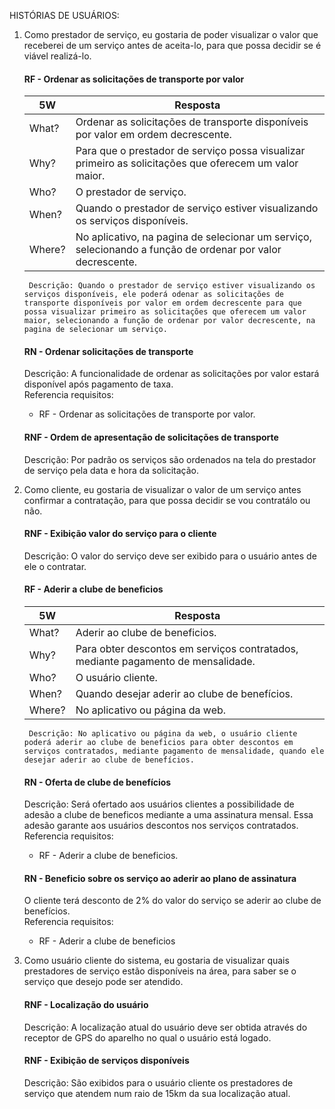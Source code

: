 HISTÓRIAS DE USUÁRIOS:
1. Como prestador de serviço, eu gostaria de poder visualizar o valor que receberei de um serviço antes de aceita-lo, para que possa decidir se é viável realizá-lo.<br>

    #### RF - Ordenar as solicitações de transporte por valor
    | **5W** | **Resposta**                                        |
    | ------ | --------------------------------------------------- |
    | What?  | Ordenar as solicitações de transporte disponíveis por valor em ordem decrescente.|
    | Why?   | Para que o prestador de serviço possa visualizar primeiro as solicitações que oferecem um valor maior.|
    | Who?   | O prestador de serviço.|
    | When?  | Quando o prestador de serviço estiver visualizando os serviços disponíveis. |
    | Where? | No aplicativo, na pagina de selecionar um serviço, selecionando a função de ordenar por valor decrescente. |
        Descrição: Quando o prestador de serviço estiver visualizando os serviços disponíveis, ele poderá odenar as solicitações de transporte disponíveis por valor em ordem decrescente para que possa visualizar primeiro as solicitações que oferecem um valor maior, selecionando a função de ordenar por valor decrescente, na pagina de selecionar um serviço.

    #### RN - Ordenar solicitações de transporte
    Descrição: A funcionalidade de ordenar as solicitações por valor estará disponível após pagamento de taxa.<br>
    Referencia requisitos:
    - RF - Ordenar as solicitações de transporte por valor.

    #### RNF - Ordem de apresentação de solicitações de transporte
    Descrição: Por padrão os serviços são ordenados na tela do prestador de serviço pela data e hora da solicitação.

2. Como cliente, eu gostaria de visualizar o valor de um serviço antes confirmar a contratação, para que possa decidir se vou contratálo ou não.<br>
    #### RNF - Exibição valor do serviço para o cliente
    Descrição: O valor do serviço deve ser exibido para o usuário antes de ele o contratar.

    #### RF - Aderir a clube de beneficios
    | **5W** | **Resposta**                                        |
    | ------ | --------------------------------------------------- |
    | What?  | Aderir ao clube de beneficios.|
    | Why?   | Para obter descontos em serviços contratados, mediante pagamento de mensalidade.|
    | Who?   | O usuário cliente.|
    | When?  | Quando desejar aderir ao clube de benefícios. |
    | Where? | No aplicativo ou página da web. |
        Descrição: No aplicativo ou página da web, o usuário cliente poderá aderir ao clube de beneficios para obter descontos em serviços contratados, mediante pagamento de mensalidade, quando ele desejar aderir ao clube de benefícios.

    #### RN - Oferta de clube de benefícios
    Descrição: Será ofertado aos usuários clientes a possibilidade de adesão a clube de beneficos mediante a uma assinatura mensal. Essa adesão garante aos usuários descontos nos serviços contratados.<br>
    Referencia requisitos:
    - RF - Aderir a clube de beneficios.

    #### RN - Beneficio sobre os serviço ao aderir ao plano de assinatura
    O cliente terá desconto de 2% do valor do serviço se aderir ao clube de benefícios.<br>
    Referencia requisitos:
    - RF - Aderir a clube de beneficios

3. Como usuário cliente do sistema, eu gostaria de visualizar quais prestadores de serviço estão disponíveis na área, para saber se o serviço que desejo pode ser atendido.<br>
   
    #### RNF - Localização do usuário
    Descrição: A localização atual do usuário deve ser obtida através do receptor de GPS do aparelho no qual o usuário está logado.

    #### RNF - Exibição de serviços disponíveis
    Descrição: São exibidos para o usuário cliente os prestadores de serviço que atendem num raio de 15km da sua localização atual.
